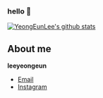 ### hello 👋
[![YeongEunLee's github stats](https://github-readme-stats.vercel.app/api?username=YeongEunLee&theme=tokyonight)](https://github.com/anuraghazra/github-readme-stats)

## About me
**leeyeongeun**
- [Email](mailto:zduddmszz@gmail.com)
- [Instagram](https://www.instagram.com/oeueoo)

<!--
**YeongEunLee/YeongEunLee** is a ✨ _special_ ✨ repository because its `README.md` (this file) appears on your GitHub profile.

Here are some ideas to get you started:

- 🔭 I’m currently working on ...
- 🌱 I’m currently learning ...
- 👯 I’m looking to collaborate on ...
- 🤔 I’m looking for help with ...
- 💬 Ask me about ...
- 📫 How to reach me: ...
- 😄 Pronouns: ...
- ⚡ Fun fact: ...
-->
